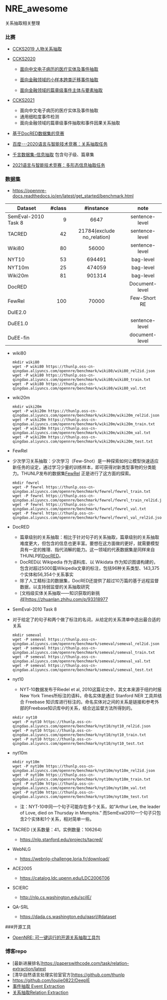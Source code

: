 # NRE_awesome
关系抽取相关整理

### 比赛
* [CCKS2019 人物关系抽取](https://www.biendata.xyz/competition/ccks_2019_ipre/)
* [CCKS2020](http://sigkg.cn/ccks2020/?page_id=516)
   * [面向中文电子病历的医疗实体及事件抽取](http://sigkg.cn/ccks2020/wp-content/uploads/2020/03/3-CCKS2020%E6%8A%80%E6%9C%AF%E8%AF%84%E6%B5%8B-%E9%9D%A2%E5%90%91%E4%B8%AD%E6%96%87%E7%94%B5%E5%AD%90%E7%97%85%E5%8E%86%E7%9A%84%E5%8C%BB%E7%96%97%E5%AE%9E%E4%BD%93%E5%8F%8A%E4%BA%8B%E4%BB%B6%E6%8A%BD%E5%8F%96.docx)

   * [面向金融领域的小样本跨类迁移事件抽取](http://sigkg.cn/ccks2020/wp-content/uploads/2020/03/4-CCKS2020%E6%8A%80%E6%9C%AF%E8%AF%84%E6%B5%8B-%E9%9D%A2%E5%90%91%E9%87%91%E8%9E%8D%E9%A2%86%E5%9F%9F%E7%9A%84%E5%B0%8F%E6%A0%B7%E6%9C%AC%E8%B7%A8%E7%B1%BB%E8%BF%81%E7%A7%BB%E4%BA%8B%E4%BB%B6%E6%8A%BD%E5%8F%96.docx)

   * [面向金融领域的篇章级事件主体与要素抽取](http://sigkg.cn/ccks2020/wp-content/uploads/2020/03/5-CCKS2020%E6%8A%80%E6%9C%AF%E8%AF%84%E6%B5%8B-%E9%9D%A2%E5%90%91%E9%87%91%E8%9E%8D%E9%A2%86%E5%9F%9F%E7%9A%84%E7%AF%87%E7%AB%A0%E7%BA%A7%E4%BA%8B%E4%BB%B6%E4%B8%BB%E4%BD%93%E4%B8%8E%E8%A6%81%E7%B4%A0%E6%8A%BD%E5%8F%96.docx)

* [CCKS2021](http://sigkg.cn/ccks2021/?page_id=27)
   * 面向中文电子病历的医疗实体及事件抽取
   * 通用细粒度事件检测
   * 面向金融领域的篇章级事件抽取和事件因果关系抽取

* [基于DocRED数据集的竞赛](https://competitions.codalab.org/competitions/20717#results)
* [百度---2020语言与智能技术竞赛：关系抽取任务](https://aistudio.baidu.com/aistudio/competition/detail/31)
* [千言数据集-信息抽取](https://aistudio.baidu.com/aistudio/competition/detail/46) 包含句子级、篇章集
* [2021语言与智能技术竞赛：多形态信息抽取任务](https://aistudio.baidu.com/aistudio/competition/detail/65?isFromLuge=true)

### 数据集
* https://opennre-docs.readthedocs.io/en/latest/get_started/benchmark.html

| Dataset        | #class   |  #instance  | note |
| --------   | -----:  | :----:  | :-----: |
| SemEval-2010 Task 8      | 9   |  6647     | sentence-level |
| TACRED        |   42   |   21784(exclude no_relation)   | sentence-level |
| Wiki80        |    80    |  56000  | sentence-level |
| NYT10	 | 53	|  694491 | bag-level |
| NYT10m	| 25 |	474059 | bag-level |
| Wiki20m |	81	| 901314 | bag-level |
| DocRED | | | Document-level |
| FewRel | 100 | 70000 | Few-Short RE |
| DuIE2.0 |  |  |  |
| DuEE1.0 |  |  | sentence-level |
| DuEE-fin |  |  | document-level |



* wiki80
	```shell
	mkdir wiki80
	wget -P wiki80 https://thunlp.oss-cn-qingdao.aliyuncs.com/opennre/benchmark/wiki80/wiki80_rel2id.json
	wget -P wiki80 https://thunlp.oss-cn-qingdao.aliyuncs.com/opennre/benchmark/wiki80/wiki80_train.txt
	wget -P wiki80 https://thunlp.oss-cn-qingdao.aliyuncs.com/opennre/benchmark/wiki80/wiki80_val.txt
	```

* wiki20m
	```
	mkdir wiki20m
	wget -P wiki20m https://thunlp.oss-cn-qingdao.aliyuncs.com/opennre/benchmark/wiki20m/wiki20m_rel2id.json
	wget -P wiki20m https://thunlp.oss-cn-qingdao.aliyuncs.com/opennre/benchmark/wiki20m/wiki20m_train.txt
	wget -P wiki20m https://thunlp.oss-cn-qingdao.aliyuncs.com/opennre/benchmark/wiki20m/wiki20m_val.txt
	wget -P wiki20m https://thunlp.oss-cn-qingdao.aliyuncs.com/opennre/benchmark/wiki20m/wiki20m_test.txt
	```

* FewRel
 * 少次学习关系抽取：少次学习（Few-Shot）是一种探索如何让模型快速适应新任务的设定，通过学习少量的训练样本，即可获得对新类型事物的分类能力。THUNLP发布的数据集[FewRel](https://github.com/thunlp/FewRel) 正是进行了这方面的探索。
	```shell
	mkdir fewrel
	wget -P fewrel https://thunlp.oss-cn-qingdao.aliyuncs.com/opennre/benchmark/fewrel/fewrel_train.txt
	wget -P fewrel https://thunlp.oss-cn-qingdao.aliyuncs.com/opennre/benchmark/fewrel/fewrel_train_rel2id.json
	wget -P fewrel https://thunlp.oss-cn-qingdao.aliyuncs.com/opennre/benchmark/fewrel/fewrel_val.txt
	wget -P fewrel https://thunlp.oss-cn-qingdao.aliyuncs.com/opennre/benchmark/fewrel/fewrel_val_rel2id.json
	```

* DocRED
	* 篇章级别的关系抽取：相比于针对句子的关系抽取，篇章级别的关系抽取难度更大，但包含的信息也更丰富。要想在这方面做的更好，就需要模型具有一定的推理、指代消解的能力。这一领域的代表数据集是同样来自THUNLP的[DocRED](https://github.com/thunlp/DocRED)。
	* DocRED以 Wikipedia 作为语料库、以 Wikidata 作为知识图谱构建的，包含对超过5000篇Wikipedia文章的标注，包括96种关系类型、143,375个实体和56,354个关系事实
	* 除了人工精标注的数据集，DocRED还提供了超过10万篇的基于远程监督数据，以支持弱监督的关系抽取研究
	* [文档级实体关系抽取——知识获取的新挑战]<https://zhuanlan.zhihu.com/p/93318977>


* SemEval-2010 Task 8
 * 对于给定了的句子和两个做了标注的名词，从给定的关系清单中选出最合适的关系
	```
	mkdir semeval
	wget -P semeval https://thunlp.oss-cn-qingdao.aliyuncs.com/opennre/benchmark/semeval/semeval_rel2id.json
	wget -P semeval https://thunlp.oss-cn-qingdao.aliyuncs.com/opennre/benchmark/semeval/semeval_train.txt
	wget -P semeval https://thunlp.oss-cn-qingdao.aliyuncs.com/opennre/benchmark/semeval/semeval_val.txt
	wget -P semeval https://thunlp.oss-cn-qingdao.aliyuncs.com/opennre/benchmark/semeval/semeval_test.txt
	```

* nyt10
	 * NYT-10数据发布于Riedel et al, 2010这篇论文中，其文本来源于纽约时报New York Times所标注的语料，命名实体是通过 Stanford NER 工具并结合 Freebase 知识库进行标注的。命名实体对之间的关系是链接和参考外部的Freebase知识库中的关系，结合远监督方法所得到的。
	```
	mkdir nyt10
	wget -P nyt10 https://thunlp.oss-cn-qingdao.aliyuncs.com/opennre/benchmark/nyt10/nyt10_rel2id.json
	wget -P nyt10 https://thunlp.oss-cn-qingdao.aliyuncs.com/opennre/benchmark/nyt10/nyt10_train.txt
	wget -P nyt10 https://thunlp.oss-cn-qingdao.aliyuncs.com/opennre/benchmark/nyt10/nyt10_test.txt
	```

* nyt10m
	```
	mkdir nyt10m
	wget -P nyt10m https://thunlp.oss-cn-qingdao.aliyuncs.com/opennre/benchmark/nyt10m/nyt10m_rel2id.json
	wget -P nyt10m https://thunlp.oss-cn-qingdao.aliyuncs.com/opennre/benchmark/nyt10m/nyt10m_train.txt
	wget -P nyt10m https://thunlp.oss-cn-qingdao.aliyuncs.com/opennre/benchmark/nyt10m/nyt10m_val.txt
	wget -P nyt10m https://thunlp.oss-cn-qingdao.aliyuncs.com/opennre/benchmark/nyt10m/nyt10m_test.txt
	```

    * 注：NYT-10中同一个句子可能存在多个关系，如“Arthur Lee, the leader of Love, died on Thursday in Memphis.” 而SemEval2010一个句子只包含2个实体和1个关系，相对简单一些。

* TACRED (关系数量：41，实例数量：106264)
   * <https://nlp.stanford.edu/projects/tacred/>

* WebNLG
   * <https://webnlg-challenge.loria.fr/download/>

* ACE2005
  * <https://catalog.ldc.upenn.edu/LDC2006T06>

* SCIERC
  * <http://nlp.cs.washington.edu/sciIE/>

* QA-SRL
  * <https://dada.cs.washington.edu/qasrl/#dataset>


###开源工具
* [OpenNRE: 可一键运行的开源关系抽取工具包](http://nlp.csai.tsinghua.edu.cn/project/opennre/)

### 博客repo
* [最新进展排名]<https://paperswithcode.com/task/relation-extraction/latest>
* [清华自然语言处理实验室官方]<https://github.com/thunlp>
* <https://github.com/loujie0822/DeepIE>
* [事件抽取 Event Extraction](https://github.com/PaddlePaddle/PaddleNLP/tree/develop/examples/information_extraction/DuEE)
* [关系抽取Relation Extraction](https://github.com/PaddlePaddle/PaddleNLP/tree/develop/examples/information_extraction/DuIE)
